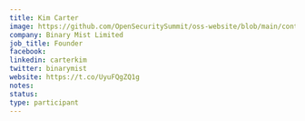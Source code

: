 ```yaml
---
title: Kim Carter
image: https://github.com/OpenSecuritySummit/oss-website/blob/main/content/participant/images/kim.png?raw=true
company: Binary Mist Limited
job_title: Founder
facebook:
linkedin: carterkim
twitter: binarymist
website: https://t.co/UyuFQgZQ1g
notes:
status: 
type: participant
---
```


